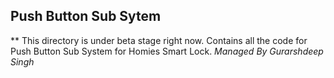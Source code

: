 ## Push Button Sub Sytem
** This directory is under beta stage right now. Contains all the code for Push Button Sub System for Homies Smart Lock.
*Managed By Gurarshdeep Singh*

